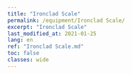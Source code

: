 ```yaml
---
title: "Ironclad Scale"
permalink: /equipment/Ironclad Scale/
excerpt: "Ironclad Scale"
last_modified_at: 2021-01-25
lang: en
ref: "Ironclad Scale.md"
toc: false
classes: wide
---
```


